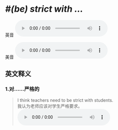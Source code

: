 # ***\#(be) strict with ...*** 
英音
<audio src="./media/(be) strict with ...1.aac" controls="controls"></audio>

美音
<audio src="./media/(be) strict with ...2.aac" controls="controls"></audio>



  

英文释义
---
### 1.**对……严格的**  

 > I think teachers need to be strict with students.  
 > 我认为老师应该对学生严格要求。    
<audio src="./media/strict-2.aac" controls="controls"></audio>


